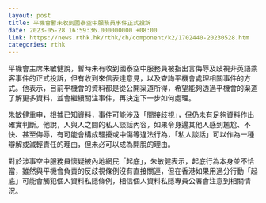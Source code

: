 ```yaml
---
layout: post
title: 平機會暫未收到國泰空中服務員事件正式投訴
date: 2023-05-28 16:59:36.000000000 +08:00
link: https://news.rthk.hk/rthk/ch/component/k2/1702440-20230528.htm
categories: rthk
---
```


平機會主席朱敏健說，暫時未有收到國泰空中服務員被指出言侮辱及歧視非英語乘客事件的正式投訴，但有收到來信表達意見，以及查詢平機會處理相關事件的方式。他表示，目前平機會的資料都是從公開渠道所得，希望能夠透過平機會的渠道了解更多資料，並會繼續關注事件，再決定下一步如何處理。

朱敏健重申，根據已知資料，事件可能涉及「間接歧視」，但仍未有足夠資料作出確實判斷。他說，人與人之間的私人談話內容，如果令身邊其他人感到尷尬、不快、甚至侮辱，有可能會構成騷擾或中傷等違法行為，「私人談話」可以作為一種辯解或減輕責任的理由，但未必可以成為開脫的理由。

對於涉事空中服務員懷疑被內地網民「起底」，朱敏健表示，起底行為本身並不恰當，雖然與平機會負責的反歧視條例沒有直接關連，但在香港如果用過分行動「起底」可能會觸犯個人資料私隱條例，相信個人資料私隱專員公署會注意到相關情況。
